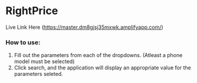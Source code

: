 # RightPrice

Live Link Here
(https://master.dm8gjsj35mxwk.amplifyapp.com/)

### How to use:
1. Fill out the parameters from each of the dropdowns. (Atleast a phone model must be selected)
2. Click search, and the application will display an appropriate value for the parameters seleted.
